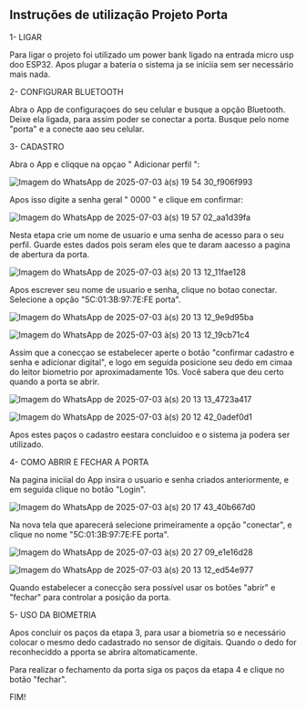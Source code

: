 
## Instruções de utilização Projeto Porta


1- LIGAR

Para ligar o projeto foi utilizado um power bank ligado na entrada micro usp doo ESP32. Apos plugar a bateria o sistema ja se iniciia sem ser necessário mais nada.

2- CONFIGURAR BLUETOOTH

Abra o App de configuraçoes do seu celular e busque a opção Bluetooth. Deixe ela ligada, para assim poder se conectar a porta. Busque pelo nome "porta" e a conecte aao seu celular. 

3- CADASTRO


Abra o App e cliqque na opçao " Adicionar perfil ":



![Imagem do WhatsApp de 2025-07-03 à(s) 19 54 30_f906f993](https://github.com/user-attachments/assets/3d89f654-3117-4806-ab95-8343f3ad3653)



Apos isso digite a senha geral  " 0000 " e clique em confirmar:


![Imagem do WhatsApp de 2025-07-03 à(s) 19 57 02_aa1d39fa](https://github.com/user-attachments/assets/2cbd8938-5043-4f26-a2b4-394643cc8b00)



Nesta etapa crie um nome de usuario e uma senha de acesso para o seu perfil. Guarde estes dados pois seram eles que te daram aacesso a pagina de abertura da porta. 


![Imagem do WhatsApp de 2025-07-03 à(s) 20 13 12_11fae128](https://github.com/user-attachments/assets/fd577460-5b21-42b3-a402-fb38c1e1eaa0)



Apos escrever seu nome de usuario e senha, clique no botao conectar. Selecione a opção "5C:01:3B:97:7E:FE porta". 


![Imagem do WhatsApp de 2025-07-03 à(s) 20 13 12_9e9d95ba](https://github.com/user-attachments/assets/9348380d-eeaf-4a25-9e86-d6fd4bc77ed8)

![Imagem do WhatsApp de 2025-07-03 à(s) 20 13 12_19cb71c4](https://github.com/user-attachments/assets/4ca3d075-714d-4adf-9ca3-a4ce30304a66)



Assim que a conecçao se estabelecer aperte o botão "confirmar cadastro e senha e adicionar digital", e logo em seguida posicione seu dedo em cimaa do leitor biometrio por aproximadamente 10s. Você sabera que deu certo quando a porta se abrir.


![Imagem do WhatsApp de 2025-07-03 à(s) 20 13 13_4723a417](https://github.com/user-attachments/assets/43d3bd52-4afc-47ce-8e2b-62b8cfc23e65)

![Imagem do WhatsApp de 2025-07-03 à(s) 20 12 42_0adef0d1](https://github.com/user-attachments/assets/cd8434ef-4b90-474c-998a-b8faa609bda6)



Apos estes paços o cadastro eestara concluidoo e o sistema ja podera ser utilizado.

4- COMO ABRIR E FECHAR A PORTA

Na pagina iniciial do App insira o usuario e senha criados anteriormente, e em seguida clique no botão "Login".


![Imagem do WhatsApp de 2025-07-03 à(s) 20 17 43_40b667d0](https://github.com/user-attachments/assets/c2d83ee1-3e73-4378-966f-80c2205f6b65)



Na nova tela que aparecerá selecione primeiramente a opção "conectar", e clique no nome "5C:01:3B:97:7E:FE porta".


![Imagem do WhatsApp de 2025-07-03 à(s) 20 27 09_e1e16d28](https://github.com/user-attachments/assets/1e79caa0-e1d9-4ac3-b4cb-d1fae9b4fa34)

![Imagem do WhatsApp de 2025-07-03 à(s) 20 13 12_ed54e977](https://github.com/user-attachments/assets/f0ae4527-e153-401e-88a8-cb5590d36e71)



Quando estabelecer a conecção sera possível usar os botões "abrir" e "fechar" para controlar a posição da porta.



5- USO DA BIOMETRIA

Apos concluir os paços da etapa 3, para usar a biometria so e necessário colocar o mesmo dedo cadastrado no sensor de digitais. Quando o dedo for reconheciddo a pporta se abrira altomaticamente. 

Para realizar o fechamento da porta siga os paços da etapa 4 e clique no botão "fechar". 

FIM!












